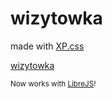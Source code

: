 # wizytowka
made with [XP.css](https://github.com/botoxparty/XP.css)

[wizytowka](https://krzysztofmarciniak.github.io/wizytowka/)

<sub>Now works with [LibreJS](https://www.gnu.org/software/librejs/index.html)!</sub>
